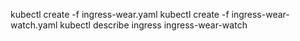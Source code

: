 kubectl create -f ingress-wear.yaml
kubectl create -f ingress-wear-watch.yaml
kubectl describe ingress ingress-wear-watch
